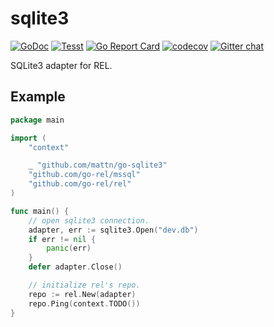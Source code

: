 # sqlite3

[![GoDoc](https://godoc.org/github.com/go-rel/sqlite3?status.svg)](https://pkg.go.dev/github.com/go-rel/sqlite3)
[![Tesst](https://github.com/go-rel/sqlite3/actions/workflows/test.yml/badge.svg?branch=main)](https://github.com/go-rel/sqlite3/actions/workflows/test.yml)
[![Go Report Card](https://goreportcard.com/badge/github.com/go-rel/sqlite3)](https://goreportcard.com/report/github.com/go-rel/sqlite3)
[![codecov](https://codecov.io/gh/go-rel/sqlite3/branch/main/graph/badge.svg?token=GX2dOCV7Cq)](https://codecov.io/gh/go-rel/sqlite3)
[![Gitter chat](https://badges.gitter.im/go-rel/rel.png)](https://gitter.im/go-rel/rel)

SQLite3 adapter for REL.

## Example 

```go
package main

import (
	"context"

	_ "github.com/mattn/go-sqlite3"
	"github.com/go-rel/mssql"
	"github.com/go-rel/rel"
)

func main() {
	// open sqlite3 connection.
	adapter, err := sqlite3.Open("dev.db")
	if err != nil {
		panic(err)
	}
	defer adapter.Close()

	// initialize rel's repo.
	repo := rel.New(adapter)
	repo.Ping(context.TODO())
}
```